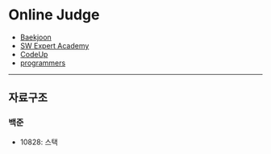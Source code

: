 # Online Judge

- [Baekjoon](https://www.acmicpc.net/)
- [SW Expert Academy](https://swexpertacademy.com/main/main.do)
- [CodeUp](https://codeup.kr/index.php)
- [programmers](https://programmers.co.kr/)

---

## 자료구조

### 백준

- 10828: 스택
